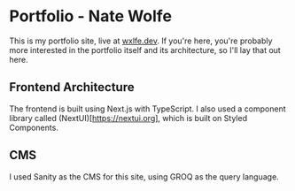 # Portfolio - Nate Wolfe

This is my portfolio site, live at [wxlfe.dev](https://wxlfe.dev). If you're here, you're probably more interested in the portfolio itself and its architecture, so I'll lay that out here.

## Frontend Architecture

The frontend is built using Next.js with TypeScript. I also used a component library called (NextUI)[https://nextui.org], which is built on Styled Components.

## CMS

I used Sanity as the CMS for this site, using GROQ as the query language.
